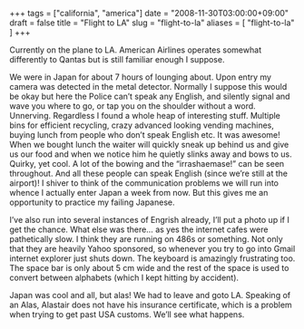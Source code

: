 +++
tags = ["california", "america"]
date = "2008-11-30T03:00:00+09:00"
draft = false
title = "Flight to LA"
slug = "flight-to-la"
aliases = [
	"flight-to-la"
]
+++

Currently on the plane to LA. American Airlines operates somewhat differently to Qantas but is still familiar enough I suppose.

We were in Japan for about 7 hours of lounging about. Upon entry my camera was detected in the metal detector. Normally I suppose this would be okay but here the Police can’t speak any English, and silently signal and wave you where to go, or tap you on the shoulder without a word. Unnerving. Regardless I found a whole heap of interesting stuff. Multiple bins for efficient recycling, crazy advanced looking vending machines, buying lunch from people who don’t speak English etc. It was awesome! When we bought lunch the waiter will quickly sneak up behind us and give us our food and when we notice him he quietly slinks away and bows to us. Quirky, yet cool. A lot of the bowing and the “irrashaemase!” can be seen throughout. And all these people can speak English (since we’re still at the airport)! I shiver to think of the communication problems we will run into whence I actually enter Japan a week from now. But this gives me an opportunity to practice my failing Japanese.

I’ve also run into several instances of Engrish already, I’ll put a photo up if I get the chance. What else was there… as yes the internet cafes were pathetically slow. I think they are running on 486s or something. Not only that they are heavily Yahoo sponsored, so whenever you try to go into Gmail internet explorer just shuts down. The keyboard is amazingly frustrating too. The space bar is only about 5 cm wide and the rest of the space is used to convert between alphabets (which I kept hitting by accident).

Japan was cool and all, but alas! We had to leave and goto LA. Speaking of an Alas, Alastair does not have his insurance certificate, which is a problem when trying to get past USA customs. We’ll see what happens.


